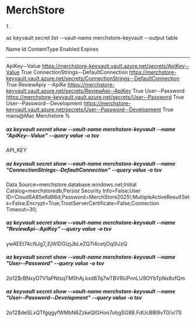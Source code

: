 # MerchStore
1 .

az keyvault secret list --vault-name merchstore-keyvault --output table

Name                                  Id                                                                                        ContentType    Enabled    Expires
------------------------------------  ----------------------------------------------------------------------------------------  -------------  ---------  ---------
ApiKey--Value                         https://merchstore-keyvault.vault.azure.net/secrets/ApiKey--Value                                        True
ConnectionStrings--DefaultConnection  https://merchstore-keyvault.vault.azure.net/secrets/ConnectionStrings--DefaultConnection                 True
ReviewApiy --ApiKe                    https://merchstore-keyvault.vault.azure.net/secrets/ReviewApi--ApiKey                                    True
User--Password                        https://merchstore-keyvault.vault.azure.net/secrets/User--Password                                       True
User--Password--Development           https://merchstore-keyvault.vault.azure.net/secrets/User--Password--Development                          True
mans@Mac Merchstore % 



##### az keyvault secret show --vault-name merchstore-keyvault --name "ApiKey--Value" --query value -o tsv
API_KEY

##### az keyvault secret show --vault-name merchstore-keyvault --name "ConnectionStrings--DefaultConnection" --query value -o tsv
Data Source=merchstore.database.windows.net;Initial Catalog=merchstoredb;Persist Security Info=False;User ID=CloudSA85e6d86d;Password=MerchStore2025!;MultipleActiveResultSets=False;Encrypt=True;TrustServerCertificate=False;Connection Timeout=30;

##### az keyvault secret show --vault-name merchstore-keyvault --name "ReviewApi--ApiKey" --query value -o tsv
ywAEEt74cNJg7_EjWiDGIzjJbLeZQ7l4cetjOq0lJzQ

##### az keyvault secret show --vault-name merchstore-keyvault --name "User--Password" --query value -o tsv
$2a$12$rBNxyD7V1aPNtsqTM5hAj.kxd67q7wTBVRUPnnLU9OYbTpNx8xfQm

##### az keyvault secret show --vault-name merchstore-keyvault --name "User--Password--Development" --query value -o tsv
$2a$12$deSLxQTfgqgyfWMbN6ZzkeQIGHon7obgSG8B.FdUcBBI9vT0/v/7S

